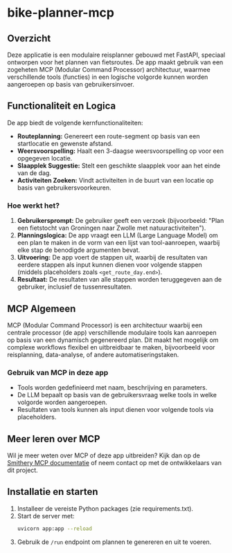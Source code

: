 # bike-planner-mcp

## Overzicht
Deze applicatie is een modulaire reisplanner gebouwd met FastAPI, speciaal ontworpen voor het plannen van fietsroutes. De app maakt gebruik van een zogeheten MCP (Modular Command Processor) architectuur, waarmee verschillende tools (functies) in een logische volgorde kunnen worden aangeroepen op basis van gebruikersinvoer.

## Functionaliteit en Logica
De app biedt de volgende kernfunctionaliteiten:
- **Routeplanning:** Genereert een route-segment op basis van een startlocatie en gewenste afstand.
- **Weersvoorspelling:** Haalt een 3-daagse weersvoorspelling op voor een opgegeven locatie.
- **Slaapplek Suggestie:** Stelt een geschikte slaapplek voor aan het einde van de dag.
- **Activiteiten Zoeken:** Vindt activiteiten in de buurt van een locatie op basis van gebruikersvoorkeuren.

### Hoe werkt het?
1. **Gebruikersprompt:** De gebruiker geeft een verzoek (bijvoorbeeld: "Plan een fietstocht van Groningen naar Zwolle met natuuractiviteiten").
2. **Planningslogica:** De app vraagt een LLM (Large Language Model) om een plan te maken in de vorm van een lijst van tool-aanroepen, waarbij elke stap de benodigde argumenten bevat.
3. **Uitvoering:** De app voert de stappen uit, waarbij de resultaten van eerdere stappen als input kunnen dienen voor volgende stappen (middels placeholders zoals `<get_route_day.end>`).
4. **Resultaat:** De resultaten van alle stappen worden teruggegeven aan de gebruiker, inclusief de tussenresultaten.

## MCP Algemeen
MCP (Modular Command Processor) is een architectuur waarbij een centrale processor (de app) verschillende modulaire tools kan aanroepen op basis van een dynamisch gegenereerd plan. Dit maakt het mogelijk om complexe workflows flexibel en uitbreidbaar te maken, bijvoorbeeld voor reisplanning, data-analyse, of andere automatiseringstaken.

### Gebruik van MCP in deze app
- Tools worden gedefinieerd met naam, beschrijving en parameters.
- De LLM bepaalt op basis van de gebruikersvraag welke tools in welke volgorde worden aangeroepen.
- Resultaten van tools kunnen als input dienen voor volgende tools via placeholders.

## Meer leren over MCP
Wil je meer weten over MCP of deze app uitbreiden? Kijk dan op de [Smithery MCP documentatie](https://github.com/smithery-co/mcp) of neem contact op met de ontwikkelaars van dit project.

## Installatie en starten
1. Installeer de vereiste Python packages (zie requirements.txt).
2. Start de server met:
   ```bash
   uvicorn app:app --reload
   ```
3. Gebruik de `/run` endpoint om plannen te genereren en uit te voeren.
